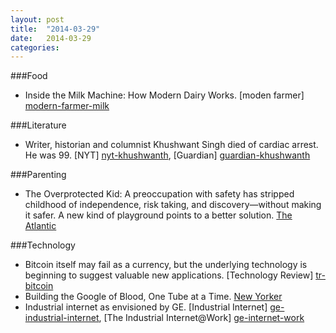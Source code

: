 ```yaml
---
layout: post
title:  "2014-03-29"
date:   2014-03-29
categories: 
---
```

###Food
- Inside the Milk Machine: How Modern Dairy Works. [moden farmer] [modern-farmer-milk]

###Literature
- Writer, historian and columnist Khushwant Singh died of cardiac arrest. He was 99. [NYT] [nyt-khushwanth], [Guardian] [guardian-khushwanth]

###Parenting
- The Overprotected Kid: A preoccupation with safety has stripped childhood of independence, risk taking, and discovery—without making it safer. A new kind of playground points to a better solution. [The Atlantic][atlantic-parenting]

###Technology
- Bitcoin itself may fail as a currency, but the underlying technology is beginning to suggest valuable new applications. [Technology Review] [tr-bitcoin]
- Building the Google of Blood, One Tube at a Time. [New Yorker][tny-covance-lab]
- Industrial internet as envisioned by GE. [Industrial Internet] [ge-industrial-internet], [The Industrial Internet@Work] [ge-internet-work]




[ge-internet-work]: https://www.ge.com/sites/default/files/GE_IndustrialInternetatWork_WhitePaper_20131028.pdf

[ge-industrial-internet]: http://www.ge.com/docs/chapters/Industrial_Internet.pdf

[guardian-khushwanth]: http://www.theguardian.com/books/2014/mar/20/khushwant-singh

[nyt-khushwanth]: http://www.nytimes.com/2014/03/21/world/asia/khushwant-singh-provocative-indian-journalist-dies-at-99.html

[modern-farmer-milk]: http://modernfarmer.com/2014/03/real-talk-milk/

[tr-bitcoin]: http://www.technologyreview.com/review/524691/marginally-useful/

[tny-covance-lab]: http://www.newyorker.com/online/blogs/elements/2014/03/building-the-google-of-blood-one-tube-at-a-time.html

[atlantic-parenting]:http://www.theatlantic.com/features/archive/2014/03/hey-parents-leave-those-kids-alone/358631/
